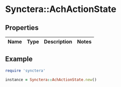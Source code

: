 # Synctera::AchActionState

## Properties

| Name | Type | Description | Notes |
| ---- | ---- | ----------- | ----- |

## Example

```ruby
require 'synctera'

instance = Synctera::AchActionState.new()
```

